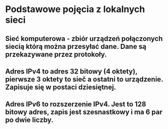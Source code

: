 # Podstawowe pojęcia z lokalnych sieci
## Sieć komputerowa - zbiór urządzeń połączonych siecią którą można przesyłać dane. Dane są przekazywane przez protokoły.
## Adres IPv4 to adres 32 bitowy (4 oktety), pierwsze 3 oktety to sieč a ostatni to urządzenie. Zapisuje się w postaci dziesiętnej.
## Adres IPv6 to rozszerzenie IPv4. Jest to 128 bitowy adres, zapis jest szesnastkowy i ma 6 par po dwie liczby.
